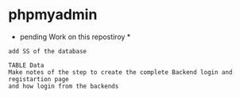 # phpmyadmin

* pending Work on this repostiroy *
```
add SS of the database 

TABLE Data
Make notes of the step to create the complete Backend login and registartion page
and how login from the backends
```
